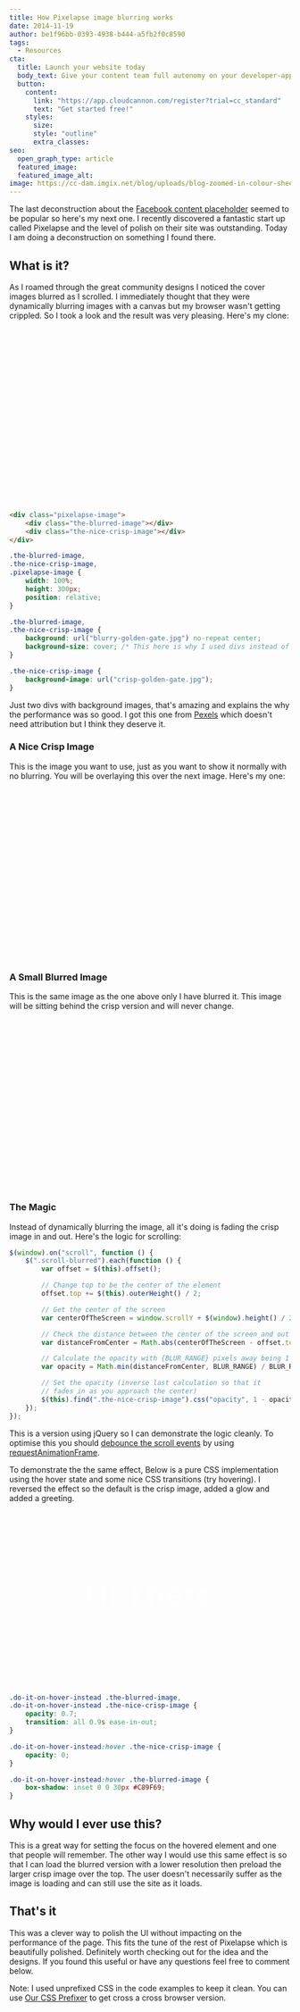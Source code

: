 ```yaml
---
title: How Pixelapse image blurring works
date: 2014-11-19
author: be1f96bb-0393-4938-b444-a5fb2f0c8590
tags:
  - Resources
cta:
  title: Launch your website today
  body_text: Give your content team full autonomy on your developer-approved tech stack with CloudCannon.
  button:
    content: 
      link: "https://app.cloudcannon.com/register?trial=cc_standard"
      text: "Get started free!"
    styles:
      size:
      style: "outline"
      extra_classes:
seo:
  open_graph_type: article
  featured_image:
  featured_image_alt:
image: https://cc-dam.imgix.net/blog/uploads/blog-zoomed-in-colour-sheet.jpeg
---
```


The last deconstruction about the [Facebook content placeholder](/deconstructions/2014/11/15/facebook-content-placeholder-deconstruction.html) seemed to be popular so here's my next one. I recently discovered a fantastic start up called Pixelapse and the level of polish on their site was outstanding. Today I am doing a deconstruction on something I found there.

## What is it?

As I roamed through the great community designs I noticed the cover images blurred as I scrolled. I immediately thought that they were dynamically blurring images with a canvas but my browser wasn't getting crippled. So I took a look and the result was very pleasing. Here's my clone:

<div class="pixelapse-image scroll-blurred"><div class="the-blurred-image"> </div><div class="the-nice-crisp-image"> </div></div>

```html
<div class="pixelapse-image">
    <div class="the-blurred-image"></div>
    <div class="the-nice-crisp-image"></div>
</div>
```

```css
.the-blurred-image,
.the-nice-crisp-image,
.pixelapse-image {
    width: 100%;
    height: 300px;
    position: relative;
}

.the-blurred-image,
.the-nice-crisp-image {
    background: url("blurry-golden-gate.jpg") no-repeat center;
    background-size: cover; /* This here is why I used divs instead of images */
}

.the-nice-crisp-image {
    background-image: url("crisp-golden-gate.jpg");
}
```

Just two divs with background images, that's amazing and explains the why the performance was so good. I got this one from [Pexels](http://www.pexels.com/) which doesn't need attribution but I think they deserve it.

### A Nice Crisp Image

This is the image you want to use, just as you want to show it normally with no blurring. You will be overlaying this over the next image. Here's my one:

<div class="the-nice-crisp-image"> </div>

### A Small Blurred Image

This is the same image as the one above only I have blurred it. This image will be sitting behind the crisp version and will never change.

<div class="the-blurred-image"> </div>

### The Magic

Instead of dynamically blurring the image, all it's doing is fading the crisp image in and out. Here's the logic for scrolling:

```javascript
$(window).on("scroll", function () {
    $(".scroll-blurred").each(function () {
        var offset = $(this).offset();

        // Change top to be the center of the element
        offset.top += $(this).outerHeight() / 2;

        // Get the center of the screen
        var centerOfTheScreen = window.scrollY + $(window).height() / 2;

        // Check the distance between the center of the screen and out images
        var distanceFromCenter = Math.abs(centerOfTheScreen - offset.top);

        // Calculate the opacity with {BLUR_RANGE} pixels away being 1
        var opacity = Math.min(distanceFromCenter, BLUR_RANGE) / BLUR_RANGE;

        // Set the opacity (inverse last calculation so that it
        // fades in as you approach the center)
        $(this).find(".the-nice-crisp-image").css("opacity", 1 - opacity);
    });
});
```

This is a version using jQuery so I can demonstrate the logic cleanly. To optimise this you should [debounce the scroll events](http://www.html5rocks.com/en/tutorials/speed/animations/#debouncing-scroll-events) by using [requestAnimationFrame](http://www.paulirish.com/2011/requestanimationframe-for-smart-animating/).

To demonstrate the the same effect, Below is a pure CSS implementation using the hover state and some nice CSS transitions (try hovering). I reversed the effect so the default is the crisp image, added a glow and added a greeting.

<div class="do-it-on-hover-instead pixelapse-image"><div class="the-blurred-image">Hi There</div><div class="the-nice-crisp-image"> </div></div>

```css
.do-it-on-hover-instead .the-blurred-image,
.do-it-on-hover-instead .the-nice-crisp-image {
    opacity: 0.7;
    transition: all 0.9s ease-in-out;
}

.do-it-on-hover-instead:hover .the-nice-crisp-image {
    opacity: 0;
}

.do-it-on-hover-instead:hover .the-blurred-image {
    box-shadow: inset 0 0 30px #C89F69;
}
```

## Why would I ever use this?

This is a great way for setting the focus on the hovered element and one that people will remember. The other way I would use this same effect is so that I can load the blurred version with a lower resolution then preload the larger crisp image over the top. The user doesn't necessarily suffer as the image is loading and can still use the site as it loads.

## That's it

This was a clever way to polish the UI without impacting on the performance of the page. This fits the tune of the rest of Pixelapse which is beautifully polished. Definitely worth checking out for the idea and the designs. If you found this useful or have any questions feel free to comment below.

Note: I used unprefixed CSS in the code examples to keep it clean. You can use [Our CSS Prefixer](http://prefixr.cloudvent.net/)  to get cross a cross browser version.

<style type="text/css">.the-blurred-image,
    .the-nice-crisp-image,
    .pixelapse-image {
        width: 100%;
        height: 300px;
        line-height: 300px;
        text-align: center;
        color: #fff;
        position: relative;
        font-size: 2em;
        font-weight: 800;
        margin-bottom: 1em;
    }

    .the-blurred-image,
    .the-nice-crisp-image {
        background: url("https://cc-dam.imgix.net/blog/assets/blog/deconstructions/blurry-golden-gate.jpg") no-repeat center;
        -webkit-background-size: cover;
        background-size: cover;
    }

    .the-nice-crisp-image {
        background-image: url("https://cc-dam.imgix.net/blog/assets/blog/deconstructions/crisp-golden-gate.jpg");
    }

    .pixelapse-image .the-blurred-image,
    .pixelapse-image .the-nice-crisp-image {
        position: absolute;
        top: 0;
        left: 0;
    }

    .pixelapse-image .the-nice-crisp-image {
        opacity: 0;
    }

    .do-it-on-hover-instead .the-blurred-image,
    .do-it-on-hover-instead .the-nice-crisp-image {
        opacity: 0.7;
        -webkit-transition: all 0.9s ease-in-out;
        transition: all 0.9s ease-in-out;
    }

    .do-it-on-hover-instead:hover .the-nice-crisp-image {
        opacity: 0;
    }

    .do-it-on-hover-instead:hover .the-blurred-image {
        -webkit-box-shadow: inset 0 0 30px #C89F69;
        box-shadow: inset 0 0 30px #C89F69;
    }</style>

<script>
(function (window) {
    var lastTime = 0;
    var vendors = ['webkit', 'moz'];
    for(var x = 0; x < vendors.length && !window.requestAnimationFrame; ++x) {
        window.requestAnimationFrame = window[vendors[x]+'RequestAnimationFrame'];
        window.cancelAnimationFrame =
          window[vendors[x]+'CancelAnimationFrame'] || window[vendors[x]+'CancelRequestAnimationFrame'];
    }

    if (!window.requestAnimationFrame)
        window.requestAnimationFrame = function(callback, element) {
            var currTime = new Date().getTime();
            var timeToCall = Math.max(0, 16 - (currTime - lastTime));
            var id = window.setTimeout(function() { callback(currTime + timeToCall); },
              timeToCall);
            lastTime = currTime + timeToCall;
            return id;
        };

    if (!window.cancelAnimationFrame)
        window.cancelAnimationFrame = function(id) {
            clearTimeout(id);
        };
}(window));

(function (window) {
    var BLUR_RANGE = 300;
    var latestKnownScrollY = 0,
        ticking = false;

    function onScroll() {
        latestKnownScrollY = window.scrollY;
        requestTick();
    }

    function requestTick() {
        if(!ticking) {
            requestAnimationFrame(update);
        }
        ticking = true;
    }

    function update() {
        ticking = false;

        var currentScrollY = latestKnownScrollY;

        $(".scroll-blurred").each(function () {
            var offset = $(this).offset();

            // Change top to be the center of the element
            offset.top += $(this).outerHeight() / 2;

            // Get the center of the screen
            var centerOfTheScreen = window.scrollY + $(window).height() / 2;

            // Check the distance between the center of the screen and out images
            var distanceFromCenter = Math.abs(centerOfTheScreen - offset.top);

            // Calculate the opacity with {BLUR_RANGE} pixels away being 1
            var opacity = Math.min(distanceFromCenter, BLUR_RANGE) / BLUR_RANGE;

            // Set the opacity (inverse last calculation so that it fades in as you approach the center)
            $(this).find(".the-nice-crisp-image").css("opacity", 1 - opacity);
        });
    }

    window.addEventListener('scroll', onScroll, false);
}(window));
</script>